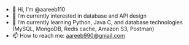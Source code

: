 - 👋 Hi, I’m @aareeb110
- 👀 I’m currently interested in database and API design
- 🌱 I’m currently learning Python, Java C, and database technologies (MySQL, MongoDB, Redis cache, Amazon S3, Postman)
- 📫 How to reach me: aareeb990@gmail.com

<!---
aareeb110/aareeb110 is a ✨ special ✨ repository because its `README.md` (this file) appears on your GitHub profile.
You can click the Preview link to take a look at your changes.
--->
